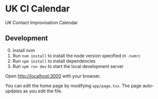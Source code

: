 # UK CI Calendar
UK Contact Improvisation Calendar

## Development
0) Install nvm
1) Run `nvm install` to install the node version specified in `.nvmrc`
2) Run `npm install` to install dependencies
3) Run `npm run dev` to start the local development server

Open [http://localhost:3000](http://localhost:3000) with your browser.

You can edit the home page by modifying `app/page.tsx`. The page auto-updates as you edit the file.

